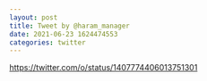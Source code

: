 ```yaml
--- 
layout: post 
title: Tweet by @haram_manager 
date: 2021-06-23 1624474553 
categories: twitter 
--- 
```

https://twitter.com/o/status/1407774406013751301